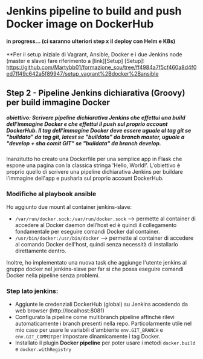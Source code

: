 # Jenkins pipeline to build and push Docker image on DockerHub

#### in progress... (ci saranno ulteriori step x il deploy con Helm e K8s)

**Per il setup iniziale di Vagrant, Ansible, Docker e i due Jenkins node (master e slave) fare riferimento a [link][Setup]
[Setup]: https://github.com/Martybb01/formazione_sou/tree/ff4984a7f5cf460a8d4f0ed7ff49c642a5f89947/setup_vagrant%2Bdocker%2Bansible

## Step 2 - Pipeline Jenkins dichiarativa (Groovy) per build immagine Docker
##### **obiettivo**: Scrivere pipeline dichiarativa Jenkins che effettui una build dell'immagine Docker e che effettui il push sul proprio account DockerHub. Il tag dell'immagine Docker deve essere uguale al tag git se "buildata" da tag git, latest se "buildata" da branch master, uguale  a "develop + sha comit GIT" se "buildata" da branch develop.

Inanzitutto ho creato una Dockerfile per una semplice app in Flask che espone una pagina con la classica stringa 'Hello, World!'.
L'obiettivo è proprio quello di scrivere una pipeline dichiarativa Jenkins per buildare l'immagine dell'app e pusharla sul proprio account DockerHub.

### Modifiche al playbook ansible
Ho aggiunto due mount al container jenkins-slave:
* `/var/run/docker.sock:/var/run/docker.sock` --> permette al container di accedere al Docker daemon dell’host ed è quindi il collegamento fondamentale per eseguire comandi Docker dal container.
* `/usr/bin/docker:/usr/bin/docker` -->  permette al container di accedere al comando Docker dell'host, quindi senza necessità di installarlo direttamente dentro.

Inoltre, ho implementato una nuova task che aggiunge l'utente jenkins al gruppo docker nel jenkins-slave per far si che possa eseguire comandi Docker nella pipeline senza problemi.

### Step lato jenkins:
* Aggiunte le credenziali DockerHub (global) su Jenkins accedendo da web browser (http://localhost:8081)
* Configurato la pipeline come multibranch pipeline affinchè rilevi automaticamente i branch presenti nella repo. Particolarmente utile nel mio caso per usare le variabili d'ambiente `env.GIT_BRANCH` e `env.GIT_COMMIT`per impostare dinamicamente i tag Docker.
* Installato il plugin **Docker pipeline** per poter usare i metodi `docker.build` e `docker.withRegistry`
